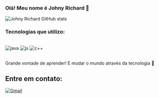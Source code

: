 ### Olá! Meu nome é Johny Richard 👋

 

![Johny Richard GitHub stats](https://github-readme-stats.vercel.app/api?username=devJohnyRRS&show_icons=true&theme=dracula)


### Tecnologias que utilizo:

<div style="display: inline_block"><br/>
<img alingn="center" alt="java" src="https://img.shields.io/badge/Java-ED8B00?style=for-the-badge&logo=openjdk&logoColor=white" />
<img alingn="center" alt="js" src="https://img.shields.io/badge/JavaScript-F7DF1E?style=for-the-badge&logo=javascript&logoColor=black" />
<img alingn="center" alt="c++" src="https://img.shields.io/badge/C%2B%2B-00599C?style=for-the-badge&logo=c%2B%2B&logoColor=white" />
</div><br/>

Grande vontade de aprender! E mudar o mundo através da tecnologia 🥰

## Entre em contato:

[![Gmail](https://img.shields.io/badge/Gmail-D14836?style=for-the-badge&logo=gmail&logoColor=white)](johnyrichard213@gmail.com)


